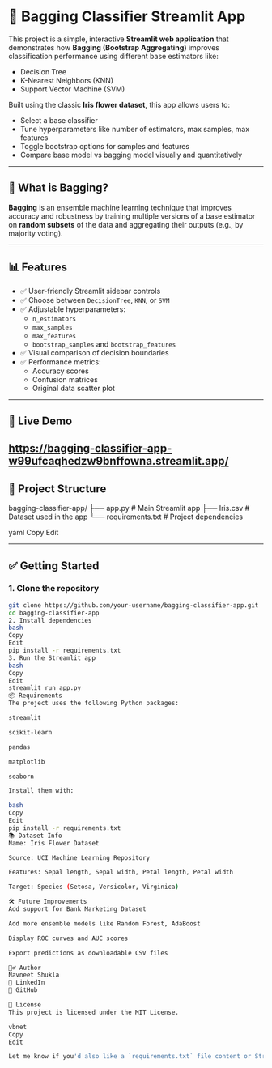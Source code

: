 # 🌸 Bagging Classifier Streamlit App

This project is a simple, interactive **Streamlit web application** that demonstrates how **Bagging (Bootstrap Aggregating)** improves classification performance using different base estimators like:

- Decision Tree  
- K-Nearest Neighbors (KNN)  
- Support Vector Machine (SVM)

Built using the classic **Iris flower dataset**, this app allows users to:

- Select a base classifier  
- Tune hyperparameters like number of estimators, max samples, max features  
- Toggle bootstrap options for samples and features  
- Compare base model vs bagging model visually and quantitatively  

---

## 🧠 What is Bagging?

**Bagging** is an ensemble machine learning technique that improves accuracy and robustness by training multiple versions of a base estimator on **random subsets** of the data and aggregating their outputs (e.g., by majority voting).

---

## 📊 Features

- ✅ User-friendly Streamlit sidebar controls  
- ✅ Choose between `DecisionTree`, `KNN`, or `SVM`  
- ✅ Adjustable hyperparameters:
  - `n_estimators`
  - `max_samples`
  - `max_features`
  - `bootstrap_samples` and `bootstrap_features`
- ✅ Visual comparison of decision boundaries
- ✅ Performance metrics:
  - Accuracy scores  
  - Confusion matrices  
  - Original data scatter plot

---

## 🚀 Live Demo

https://bagging-classifier-app-w99ufcaqhedzw9bnffowna.streamlit.app/
---

## 📁 Project Structure

bagging-classifier-app/
├── app.py # Main Streamlit app
├── Iris.csv # Dataset used in the app
└── requirements.txt # Project dependencies

yaml
Copy
Edit

---

## ✅ Getting Started

### 1. Clone the repository

```bash
git clone https://github.com/your-username/bagging-classifier-app.git
cd bagging-classifier-app
2. Install dependencies
bash
Copy
Edit
pip install -r requirements.txt
3. Run the Streamlit app
bash
Copy
Edit
streamlit run app.py
📦 Requirements
The project uses the following Python packages:

streamlit

scikit-learn

pandas

matplotlib

seaborn

Install them with:

bash
Copy
Edit
pip install -r requirements.txt
📚 Dataset Info
Name: Iris Flower Dataset

Source: UCI Machine Learning Repository

Features: Sepal length, Sepal width, Petal length, Petal width

Target: Species (Setosa, Versicolor, Virginica)

🛠️ Future Improvements
Add support for Bank Marketing Dataset

Add more ensemble models like Random Forest, AdaBoost

Display ROC curves and AUC scores

Export predictions as downloadable CSV files

🙋‍♂️ Author
Navneet Shukla
🔗 LinkedIn
🐙 GitHub

📃 License
This project is licensed under the MIT License.

vbnet
Copy
Edit

Let me know if you'd also like a `requirements.txt` file content or Streamlit Cloud deployment instructions.
